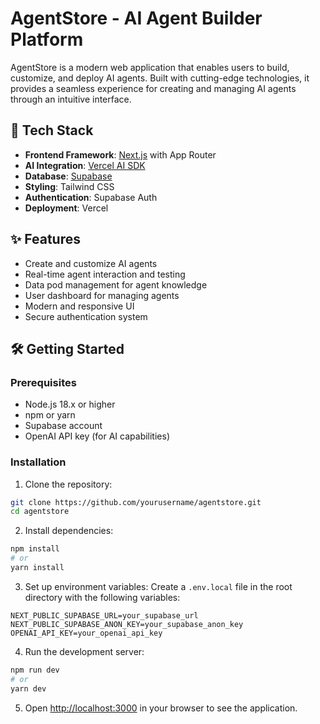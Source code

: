 # AgentStore - AI Agent Builder Platform

AgentStore is a modern web application that enables users to build, customize, and deploy AI agents. Built with cutting-edge technologies, it provides a seamless experience for creating and managing AI agents through an intuitive interface.

## 🚀 Tech Stack

- **Frontend Framework**: [Next.js](https://nextjs.org/) with App Router
- **AI Integration**: [Vercel AI SDK](https://sdk.vercel.ai/docs)
- **Database**: [Supabase](https://supabase.com/)
- **Styling**: Tailwind CSS
- **Authentication**: Supabase Auth
- **Deployment**: Vercel

## ✨ Features

- Create and customize AI agents
- Real-time agent interaction and testing
- Data pod management for agent knowledge
- User dashboard for managing agents
- Modern and responsive UI
- Secure authentication system

## 🛠️ Getting Started

### Prerequisites

- Node.js 18.x or higher
- npm or yarn
- Supabase account
- OpenAI API key (for AI capabilities)

### Installation

1. Clone the repository:
```bash
git clone https://github.com/yourusername/agentstore.git
cd agentstore
```

2. Install dependencies:
```bash
npm install
# or
yarn install
```

3. Set up environment variables:
Create a `.env.local` file in the root directory with the following variables:
```env
NEXT_PUBLIC_SUPABASE_URL=your_supabase_url
NEXT_PUBLIC_SUPABASE_ANON_KEY=your_supabase_anon_key
OPENAI_API_KEY=your_openai_api_key
```

4. Run the development server:
```bash
npm run dev
# or
yarn dev
```

5. Open [http://localhost:3000](http://localhost:3000) in your browser to see the application.
